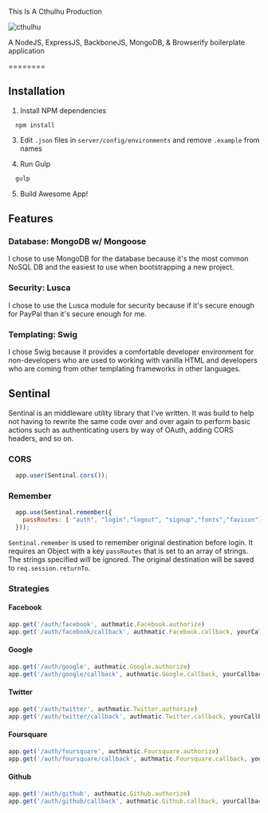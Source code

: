 
This Is A Cthulhu Production

![cthulhu](http://img3.wikia.nocookie.net/__cb20120509185304/powerlisting/images/9/90/Great-cthulhu.jpg)

A NodeJS, ExpressJS, BackboneJS, MongoDB, & Browserify boilerplate application

========

## Installation

1. Install NPM dependencies

  ```
    npm install
  ```

3. Edit `.json` files in `server/config/environments` and remove `.example` from names

4. Run Gulp

  ```bash
    gulp
  ```

5. Build Awesome App!

## Features

### Database: MongoDB w/ Mongoose
I chose to use MongoDB for the database because it's the most common NoSQL DB
and the easiest to use when bootstrapping a new project.

### Security: Lusca

I chose to use the Lusca module for security because if it's secure enough for
PayPal than it's secure enough for me.

### Templating: Swig  

I chose Swig because it provides a comfortable developer environment for
non-developers who are used to working with vanilla HTML and developers who are
coming from other templating frameworks in other languages.

## Sentinal

Sentinal is an middleware utility library that I've written. It was build to
help not having to rewrite the same code over and over again to perform basic
actions such as authenticating users by way of OAuth, adding CORS headers, and
so on.

### CORS

```js
  app.user(Sentinal.cors());
```

### Remember

```js
  app.use(Sentinal.remember({
    passRoutes: [ "auth", "login","logout", "signup","fonts","favicon"]
  }));
```

`Sentinal.remember` is used to remember original destination before login. It
requires an Object with a key `passRoutes` that is set to an array of strings.
The strings specified will be ignored. The original destination will be saved
to `req.session.returnTo`.

### Strategies

#### Facebook

```js
app.get('/auth/facebook', authmatic.Facebook.authorize)
app.get('/auth/facebook/callback', authmatic.Facebook.callback, yourCallbackHandler)
```

#### Google

```js
app.get('/auth/google', authmatic.Google.authorize)
app.get('/auth/google/callback', authmatic.Google.callback, yourCallbackHandler)
```

#### Twitter

```js
app.get('/auth/twitter', authmatic.Twitter.authorize)
app.get('/auth/twitter/callback', authmatic.Twitter.callback, yourCallbackHandler)
```

#### Foursquare

```js
app.get('/auth/foursquare', authmatic.Foursquare.authorize)
app.get('/auth/foursquare/callback', authmatic.Foursquare.callback, yourCallbackHandler)
```

#### Github

```js
app.get('/auth/github', authmatic.Github.authorize)
app.get('/auth/github/callback', authmatic.Github.callback, yourCallbackHandler)
```
